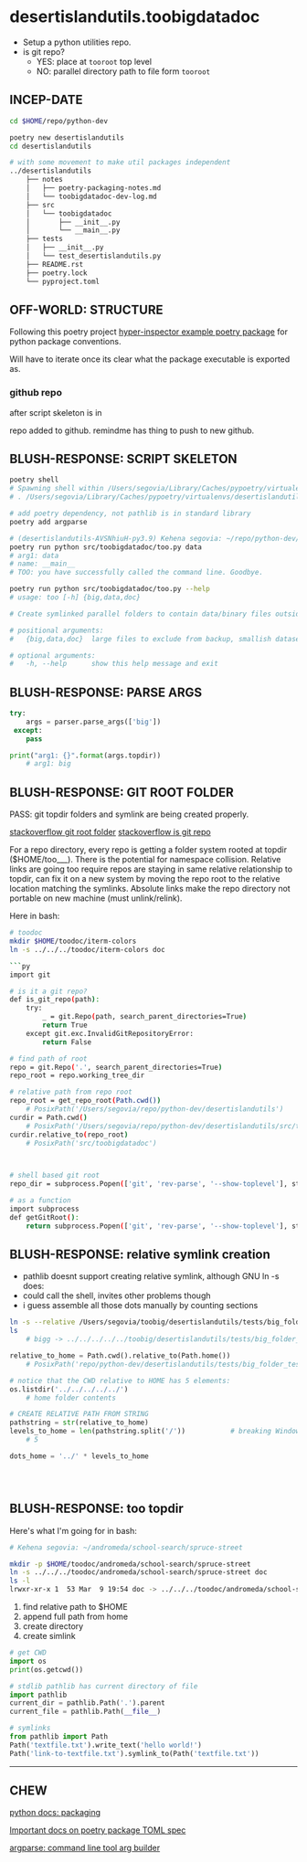 # desertislandutils.toobigdatadoc
* Setup a python utilities repo.
* is git repo?
    * YES: place at `tooroot` top level
    * NO: parallel directory path to file form `tooroot`

## INCEP-DATE
```bash
cd $HOME/repo/python-dev

poetry new desertislandutils
cd desertislandutils

# with some movement to make util packages independent
../desertislandutils
    ├── notes
    │   ├── poetry-packaging-notes.md
    │   └── toobigdatadoc-dev-log.md
    ├── src
    │   └── toobigdatadoc
    │       ├── __init__.py
    │       └── __main__.py
    ├── tests
    │   ├── __init__.py
    │   └── test_desertislandutils.py
    ├── README.rst
    ├── poetry.lock
    └── pyproject.toml
```

## OFF-WORLD: STRUCTURE
Following this poetry project [hyper-inspector example poetry package][1] for python package conventions.

Will have to iterate once its clear what the package executable is exported as.

### github repo
after script skeleton is in

repo added to github. remindme has thing to push to new github.

## BLUSH-RESPONSE: SCRIPT SKELETON
```bash
poetry shell
# Spawning shell within /Users/segovia/Library/Caches/pypoetry/virtualenvs/desertislandutils-AVSNhiuH-py3.9
# . /Users/segovia/Library/Caches/pypoetry/virtualenvs/desertislandutils-AVSNhiuH-py3.9/bin/activate

# add poetry dependency, not pathlib is in standard library
poetry add argparse

# (desertislandutils-AVSNhiuH-py3.9) Kehena segovia: ~/repo/python-dev/desertislandutils
poetry run python src/toobigdatadoc/too.py data
# arg1: data
# name: __main__
# TOO: you have successfully called the command line. Goodbye.

poetry run python src/toobigdatadoc/too.py --help
# usage: too [-h] {big,data,doc}

# Create symlinked parallel folders to contain data/binary files outside of git repo or away from source/text files.

# positional arguments:
#   {big,data,doc}  large files to exclude from backup, smallish datasets, binary files like pdf

# optional arguments:
#   -h, --help      show this help message and exit
```

## BLUSH-RESPONSE: PARSE ARGS
```python
try:
    args = parser.parse_args(['big'])
 except:
    pass

print("arg1: {}".format(args.topdir))
    # arg1: big

```
## BLUSH-RESPONSE: GIT ROOT FOLDER
PASS: git topdir folders and symlink are being created properly.

[stackoverflow git root folder][sogit]
[stackoverflow is git repo][isgit]

For a repo directory, every repo is getting a folder system rooted at topdir ($HOME/too___).
There is the potential for namespace collision.
Relative links are going too require repos are staying in same relative relationship to topdir, can fix it on a new system by moving the repo root to the relative location matching the symlinks.
Absolute links make the repo directory not portable on new machine (must unlink/relink).

Here in bash:

```bash
# toodoc
mkdir $HOME/toodoc/iterm-colors
ln -s ../../../toodoc/iterm-colors doc

```py
import git

# is it a git repo?
def is_git_repo(path):
    try:
        _ = git.Repo(path, search_parent_directories=True)
        return True
    except git.exc.InvalidGitRepositoryError:
        return False

# find path of root
repo = git.Repo('.', search_parent_directories=True)
repo_root = repo.working_tree_dir

# relative path from repo root
repo_root = get_repo_root(Path.cwd())
    # PosixPath('/Users/segovia/repo/python-dev/desertislandutils')
curdir = Path.cwd()
    # PosixPath('/Users/segovia/repo/python-dev/desertislandutils/src/toobigdatadoc')
curdir.relative_to(repo_root)
    # PosixPath('src/toobigdatadoc')



# shell based git root
repo_dir = subprocess.Popen(['git', 'rev-parse', '--show-toplevel'], stdout=subprocess.PIPE).communicate()[0].rstrip().decode('utf-8')

# as a function
import subprocess
def getGitRoot():
    return subprocess.Popen(['git', 'rev-parse', '--show-toplevel'], stdout=subprocess.PIPE).communicate()[0].rstrip().decode('utf-8')
```

## BLUSH-RESPONSE: relative symlink creation
* pathlib doesnt support creating relative symlink, although GNU ln -s does:
* could call the shell, invites other problems though
* i guess assemble all those dots manually by counting sections

```bash
ln -s --relative /Users/segovia/toobig/desertislandutils/tests/big_folder_test bigg
ls
    # bigg -> ../../../../../toobig/desertislandutils/tests/big_folder_test
```

```python
relative_to_home = Path.cwd().relative_to(Path.home())
    # PosixPath('repo/python-dev/desertislandutils/tests/big_folder_test')

# notice that the CWD relative to HOME has 5 elements:
os.listdir('../../../../../')
    # home folder contents

# CREATE RELATIVE PATH FROM STRING
pathstring = str(relative_to_home)
levels_to_home = len(pathstring.split('/'))           # breaking Windows compatibility
    # 5

dots_home = '../' * levels_to_home





```

## BLUSH-RESPONSE: too topdir
Here's what I'm going for in bash:
```bash
# Kehena segovia: ~/andromeda/school-search/spruce-street

mkdir -p $HOME/toodoc/andromeda/school-search/spruce-street
ln -s ../../../toodoc/andromeda/school-search/spruce-street doc
ls -l
lrwxr-xr-x 1  53 Mar  9 19:54 doc -> ../../../toodoc/andromeda/school-search/spruce-street
```

1. find relative path to $HOME
2. append full path from home
3. create directory
4. create simlink

```py
# get CWD
import os
print(os.getcwd())

# stdlib pathlib has current directory of file
import pathlib
current_dir = pathlib.Path('.').parent
current_file = pathlib.Path(__file__)

# symlinks
from pathlib import Path
Path('textfile.txt').write_text('hello world!')
Path('link-to-textfile.txt').symlink_to(Path('textfile.txt'))
```

----------
## CHEW
[1]: https://github.com/santiagobasulto/hyper-inspector

[python docs: packaging](https://packaging.python.org/en/latest/tutorials/packaging-projects/)

[Important docs on poetry package TOML spec](https://python-poetry.org/docs/pyproject#packages)

[argparse: command line tool arg builder](https://docs.python.org/3/library/argparse.html)

[sogit]: https://stackoverflow.com/questions/22081209/find-the-root-of-the-git-repository-where-the-file-lives

[isgit]: https://stackoverflow.com/questions/2044574/determine-if-directory-is-under-git-control
